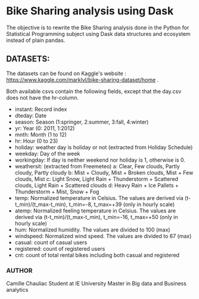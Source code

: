 # Bike Sharing analysis using Dask

The objective is to rewrite the Bike Sharing analysis done in the Python for Statistical Programming subject using Dask data structures and ecosystem instead of plain pandas.


## DATASETS:

The datasets can be found on Kaggle's website : https://www.kaggle.com/marklvl/bike-sharing-dataset/home .

Both available csvs contain the following fields, except that the day.csv does not have the hr-column. 

- instant: Record index
- dteday: Date
- season: Season (1:springer, 2:summer, 3:fall, 4:winter)
- yr: Year (0: 2011, 1:2012)
- mnth: Month (1 to 12)
- hr: Hour (0 to 23)
- holiday: weather day is holiday or not (extracted from Holiday Schedule)
- weekday: Day of the week
- workingday: If day is neither weekend nor holiday is 1, otherwise is 0.
- weathersit: (extracted from Freemeteo)
    a: Clear, Few clouds, Partly cloudy, Partly cloudy
    b: Mist + Cloudy, Mist + Broken clouds, Mist + Few clouds, Mist
    c: Light Snow, Light Rain + Thunderstorm + Scattered clouds, Light Rain + Scattered clouds
    d: Heavy Rain + Ice Pallets + Thunderstorm + Mist, Snow + Fog
- temp: Normalized temperature in Celsius. The values are derived via (t-t_min)/(t_max-t_min), t_min=-8, t_max=+39 (only in hourly scale)
- atemp: Normalized feeling temperature in Celsius. The values are derived via (t-t_min)/(t_max-t_min), t_min=-16, t_max=+50 (only in hourly scale)
- hum: Normalized humidity. The values are divided to 100 (max)
- windspeed: Normalized wind speed. The values are divided to 67 (max)
- casual: count of casual users
- registered: count of registered users
- cnt: count of total rental bikes including both casual and registered


### AUTHOR
Camille Chauliac
Student at IE University
Master in Big data and Business analytics
